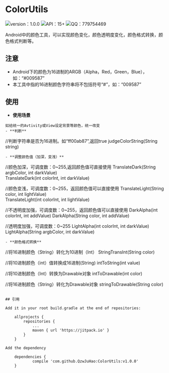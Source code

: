 # ColorUtils
![version：1.0.0](https://img.shields.io/badge/version%20-1.0.0-brightgreen.svg)
![API：15+](https://img.shields.io/badge/API-15%2B-brightgreen.svg)
![QQ：779754469](https://img.shields.io/badge/QQ-779754469-red.svg) 

Android中的颜色工具，可以实现颜色变化，颜色透明度变化，颜色格式转换，颜色格式判断等。

## 注意
- Android下的颜色为16进制的ARGB（Alpha，Red，Green，Blue），如：“#009587”
- 本工具中指的16进制颜色字符串将不包括符号“#”，如：“009587”

## 使用
- **使用场景**
```
如给统一的Avtivity或View设定背景等颜色，统一改变
- **判断**
```
//判断字符串是否为16进制。如“ff00ab87”,返回true
judgeColorString(String string)      
```
- **调整颜色值（加深，变浅）**
```
//颜色加深，可调度数：0~255,返回颜色值可直接使用
TranslateDark(String argbColor, int darkValue)      
TranslateDark(int colorInt, int darkValue) 

//颜色变浅，可调度数：0~255，返回颜色值可以直接使用
TranslateLight(String color, int lightValue)        
TranslateLight(int colorInt, int lightValue)

 //不透明度加强，可调度数：0~255，返回颜色值可以直接使用
DarkAlpha(int colorInt, int addValue)
DarkAlpha(String color, int addValue)

 //透明度加强，可调度数：0~255
LightAlpha(int colorInt, int darkValue)
LightAlpha(String argbColor, int darkValue)
```
- **颜色格式转换**
```
//将16进制颜色（String）转化为10进制（Int）
StringTransInt(String color)

//将10进制颜色（int）值转换成16进制(String)
intToString(int value)

//将10进制颜色（Int）转换为Drawable对象
intToDrawable(int color)
    
//将16进制颜色（String）转化为Drawable对象
stringToDrawable(String color)
```

## 引用

Add it in your root build.gradle at the end of repositories:

	allprojects {
		repositories {
			...
			maven { url 'https://jitpack.io' }
		}
	}

Add the dependency

	dependencies {
	        compile 'com.github.QzwJuHao:ColorUtils:v1.0.0'
	}
